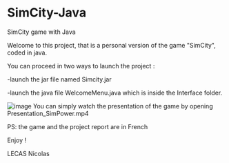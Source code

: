 # SimCity-Java
SimCity game with Java

Welcome to this project, that is a personal version of the game "SimCity", coded in java.


You can proceed in two ways to launch the project :

-launch the jar file named Simcity.jar

-launch the java file WelcomeMenu.java which is inside the Interface folder.


![image](https://user-images.githubusercontent.com/90686560/166104726-22df8bd4-6321-47d8-82e5-51db6ed5ac96.png)
    You can simply watch the presentation of the game by opening Presentation_SimPower.mp4
    

PS: the game and the project report are in French


Enjoy !

LECAS Nicolas
